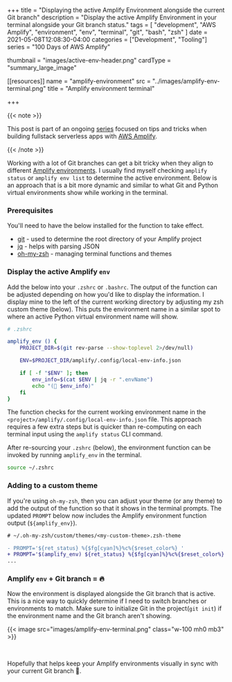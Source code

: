 +++
title = "Displaying the active Amplify Environment alongside the current Git branch"
description = "Display the active Amplify Environment in your terminal alongside your Git branch status."
tags = [
    "development", 
    "AWS Amplify", 
    "environment",
    "env",
    "terminal",
    "git",
    "bash", 
    "zsh"
]
date = 2021-05-08T12:08:30-04:00
categories = ["Development", "Tooling"]
series = "100 Days of AWS Amplify"

thumbnail = "images/active-env-header.png"
cardType = "summary_large_image"

[[resources]]
  name = "amplify-environment"
  src = "../images/amplify-env-terminal.png"
  title = "Amplify environment terminal"


+++

{{< note >}}

This post is part of an ongoing [series](/series/100-days-of-aws-amplify/) focused on tips and tricks when building fullstack serverless apps with [AWS Amplify](https://docs.amplify.aws/).

{{< /note >}}

Working with a lot of Git branches can get a bit tricky when they align to different [Amplify environments](https://docs.amplify.aws/cli/teams/overview). I usually find myself checking `amplify status` or `amplify env list` to determine the active environment. Below is an approach that is a bit more dynamic and similar to what Git and Python virtual environments show while working in the terminal.


### Prerequisites
You'll need to have the below installed for the function to take effect.

- [git](https://git-scm.com/) - used to determine the root directory of your Amplify project
- [jq](https://stedolan.github.io/jq/download/) - helps with parsing JSON
- [oh-my-zsh](https://ohmyz.sh/) - managing terminal functions and themes


### Display the active Amplify `env`

Add the below into your `.zshrc` or `.bashrc`. The output of the function can be adjusted depending on how you'd like to display the information. I display mine to the left of the current working directory by adjusting my zsh custom theme (below). This puts the environment name in a similar spot to where an active Python virtual environment name will show.

```zsh
# .zshrc

amplify_env () {
    PROJECT_DIR=$(git rev-parse --show-toplevel 2>/dev/null) 

    ENV=$PROJECT_DIR/amplify/.config/local-env-info.json 

    if [ -f "$ENV" ]; then
        env_info=$(cat $ENV | jq -r ".envName") 
        echo "(🚀 $env_info)"
    fi
}

```

The function checks for the current working environment name in the `<project>/amplify/.config/local-env-info.json` file. This approach requires a few extra steps but is quicker than re-computing on each terminal input using the `amplify status` CLI command. 



After re-sourcing your `.zshrc` (below), the environment function can be invoked by running `amplify_env` in the terminal.

```zsh
source ~/.zshrc
```


### Adding to a custom theme

If you're using `oh-my-zsh`, then you can adjust your theme (or any theme) to add the output of the function so that it shows in the terminal prompts. The updated `PROMPT` below now includes the Amplify environment function output (`${amplify_env}`).


```diff
# ~/.oh-my-zsh/custom/themes/<my-custom-theme>.zsh-theme

- PROMPT='${ret_status} %{$fg[cyan]%}%c%{$reset_color%} '
+ PROMPT='$(amplify_env) ${ret_status} %{$fg[cyan]%}%c%{$reset_color%} '
...

```

### Amplify `env` + Git branch = 🔥

Now the environment is displayed alongside the Git branch that is active. This is a nice way to quickly determine if I need to switch branches or environments to match. Make sure to initialize Git in the project(`git init`) if the environment name and the Git branch aren't showing.


{{< image src="images/amplify-env-terminal.png" class="w-100 mh0 mb3" >}}

<br />

Hopefully that helps keep your Amplify environments visually in sync with your current Git branch 🌲.